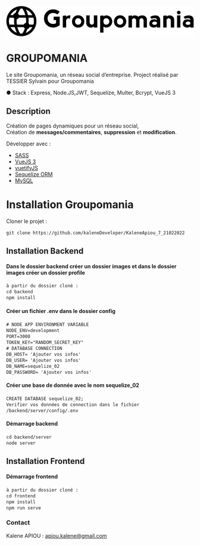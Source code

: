 ![Groupomania](frontend/src/assets/icon-left-font-monochrome-black.svg)

# **GROUPOMANIA**

Le site Groupomania, un réseau social d’entreprise.
Project réalisé par TESSIER Sylvain pour Groupomania

● Stack : Express, Node.JS,JWT, Sequelize, Multer, Bcrypt, VueJS 3

## Description

Création de pages dynamiques pour un réseau social,  
Création de **messages/commentaires**, **suppression** et **modification**.

Développer avec :

-   [SASS](https://sass-lang.com/documentation)
-   [VueJS 3](https://v3.vuejs.org/)
-   [vuetifyJS](https://next.vuetifyjs.com/en)
-   [Sequelize ORM](https://sequelize.org/v7/)
-   [MySQL](https://www.mysql.com/fr/)

# Installation Groupomania

Cloner le projet :

```
git clone https://github.com/kaleneDeveloper/KaleneApiou_7_21022022
```

## Installation Backend

#### Dans le dossier backend créer un dossier images et dans le dossier images créer un dossier profile

```
à partir du dossier cloné :
cd backend
npm install
```

#### Créer un fichier .env dans le dossier config

```
# NODE APP ENVIRONMENT VARIABLE
NODE_ENV=development
PORT=3000
TOKEN_KEY="RANDOM_SECRET_KEY"
# DATABASE CONNECTION
DB_HOST= 'Ajouter vos infos'
DB_USER= 'Ajouter vos infos'
DB_NAME=sequelize_02
DB_PASSWORD= 'Ajouter vos infos'
```

#### Créer une base de donnée avec le nom sequelize_02

```
CREATE DATABASE sequelize_02;
Verifier vos données de connection dans le fichier /backend/server/config/.env
```

#### Démarrage backend

```
cd backend/server
node server
```

## Installation Frontend

#### Démarrage frontend

```
à partir du dossier cloné :
cd frontend
npm install
npm run serve
```

### Contact

Kalene APIOU : <apiou.kalene@gmail.com>
